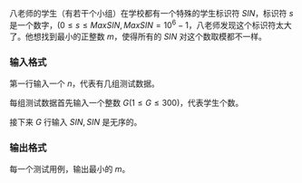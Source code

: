 八老师的学生（有若干个小组）在学校都有一个特殊的学生标识符 $SIN$，标识符 $s$ 是一个数字，$(0\leq s\leq MaxSIN,MaxSIN=10^6-1$，八老师发现这个标识符太大了。他想找到最小的正整数 $m$，使得所有的 $SIN$ 对这个数取模都不一样。

### 输入格式

第一行输入一个 $n$，代表有几组测试数据。

每组测试数据首先输入一个整数 $G(1 \leq G \leq 300)$，代表学生个数。

接下来 $G$ 行输入 $SIN,SIN$ 是无序的。

### 输出格式

每一个测试用例，输出最小的 $m$。
